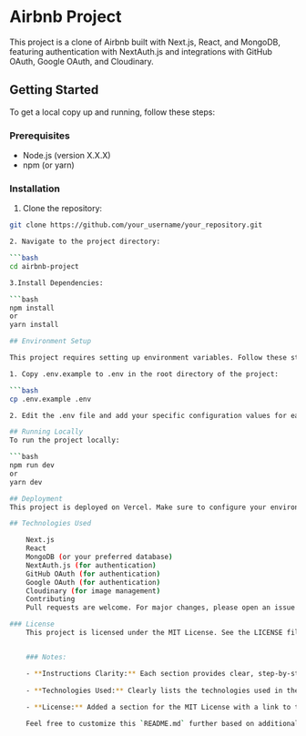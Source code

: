 # Airbnb Project

This project is a clone of Airbnb built with Next.js, React, and MongoDB, featuring authentication with NextAuth.js and integrations with GitHub OAuth, Google OAuth, and Cloudinary.

## Getting Started

To get a local copy up and running, follow these steps:

### Prerequisites

- Node.js (version X.X.X)
- npm (or yarn)

### Installation

1. Clone the repository:

```bash
git clone https://github.com/your_username/your_repository.git

2. Navigate to the project directory:

```bash
cd airbnb-project

3.Install Dependencies:

```bash
npm install
or
yarn install

## Environment Setup

This project requires setting up environment variables. Follow these steps:

1. Copy .env.example to .env in the root directory of the project:

```bash
cp .env.example .env

2. Edit the .env file and add your specific configuration values for each variable.

## Running Locally
To run the project locally:

```bash
npm run dev
or
yarn dev

## Deployment
This project is deployed on Vercel. Make sure to configure your environment variables in the Vercel dashboard before deployment.

## Technologies Used

    Next.js
    React
    MongoDB (or your preferred database)
    NextAuth.js (for authentication)
    GitHub OAuth (for authentication)
    Google OAuth (for authentication)
    Cloudinary (for image management)
    Contributing
    Pull requests are welcome. For major changes, please open an issue first to discuss what you would like to change.

### License
    This project is licensed under the MIT License. See the LICENSE file for details.


    ### Notes:

    - **Instructions Clarity:** Each section provides clear, step-by-step instructions for cloning, installing dependencies, setting up environment variables, running the project locally, and deploying it on Vercel.
    
    - **Technologies Used:** Clearly lists the technologies used in the project, making it easier for contributors and users to understand the project stack.
    
    - **License:** Added a section for the MIT License with a link to the `LICENSE` file. Ensure you have a `LICENSE` file with the appropriate license text in your project repository.

    Feel free to customize this `README.md` further based on additional sppecifics of your project or any particular instructions you'd like to highlight. 